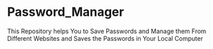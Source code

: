 # Password_Manager
 This Repository helps You to Save Passwords and Manage them From Different Websites and Saves the Passwords in Your Local Computer

